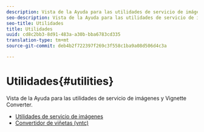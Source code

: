 ```yaml
---
description: Vista de la Ayuda para las utilidades de servicio de imágenes y Vignette Converter.
seo-description: Vista de la Ayuda para las utilidades de servicio de imágenes y Vignette Converter.
seo-title: Utilidades
title: Utilidades
uuid: cd8c2bb3-8d91-483a-a30b-bba6783cd335
translation-type: tm+mt
source-git-commit: deb4b2f722397f269c3f558c1ba9a08d506d4c3a

---
```



# Utilidades{#utilities}

Vista de la Ayuda para las utilidades de servicio de imágenes y Vignette Converter.

* [Utilidades de servicio de imágenes](/help/aem-is-ir-api/is-api/is-utils/utilities/c-utils-home.md)
* [Convertidor de viñetas (vntc)](/help/aem-is-ir-api/utilities/c-ir-vignette-converter-vntc/c-ir-vignette-converter-vntc.md)
